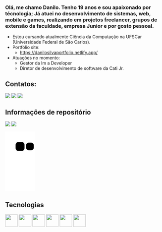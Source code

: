 ### Olá, me chamo Danilo. Tenho 19 anos e sou apaixonado por técnologia; Já atuei no desenvolvimento de sistemas, web, mobile e games, realizando em projetos freelancer, grupos de extensão da faculdade, empresa Junior e por gosto pessoal.

<!--
**danilosp1/danilosp1** is a ✨ _special_ ✨ repository because its `README.md` (this file) appears on your GitHub profile.


-->
- Estou cursando atualmente Ciência da Computação na UFSCar (Universidade Federal de São Carlos).
- Portfólio site:
  - https://danilosilvaportfolio.netlify.app/
- Atuações no momento:
  - Gestor da Im a Developer
  - Diretor de desenvolvimento de software da Cati Jr.

## Contatos:

<div>
<a href="https://instagram.com/dan.sp1" target="_blank"><img src="https://img.shields.io/badge/-Instagram-%23E4405F?style=for-the-badge&logo=instagram&logoColor=white" target="_blank"></a>
<a href = "mailto:danilo.sp03@gmail.com"><img src="https://img.shields.io/badge/Gmail-D14836?style=for-the-badge&logo=gmail&logoColor=white" target="_blank"></a>
<a href="https://www.linkedin.com/in/danilo-da-silva-pinto-5632b11aa/" target="_blank"><img src="https://img.shields.io/badge/-LinkedIn-%230077B5?style=for-the-badge&logo=linkedin&logoColor=white" target="_blank"></a>   
</div>

## Informações de repositório

<div>
<img src="https://github-readme-stats-git-masterrstaa-rickstaa.vercel.app/api?username=danilosp1&show_icons=true&include_all_commits=true&theme=blueberry&hide_border=true" height="169px"/>
<img src="https://github-readme-stats-git-masterrstaa-rickstaa.vercel.app/api/top-langs/?username=danilosp1&layout=compact&theme=blueberry&hide_border=true" height="169px" />
</div>

![Snake animation](https://github.com/danilosp1/danilosp1/blob/output/github-contribution-grid-snake.svg)

## Tecnologias

<div>
<img src="https://cdn.jsdelivr.net/gh/devicons/devicon/icons/python/python-original.svg" width="40" height="40"/>
<img src="https://cdn.jsdelivr.net/gh/devicons/devicon/icons/c/c-original.svg" width="40" height="40"/>
<img src="https://cdn.jsdelivr.net/gh/devicons/devicon/icons/cplusplus/cplusplus-original.svg" width="40" height="40"/>
<img src="https://cdn.jsdelivr.net/gh/devicons/devicon/icons/java/java-original.svg" width="40" height="40"/>
<img src="https://cdn.jsdelivr.net/gh/devicons/devicon/icons/nodejs/nodejs-original.svg" width="40" height="40"/>
<img src="https://cdn.jsdelivr.net/gh/devicons/devicon/icons/react/react-original.svg" width="40" height="40"/>
</div>
